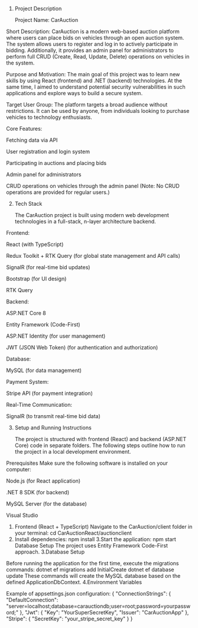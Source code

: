 1. Project Description

   Project Name: CarAuction

Short Description:
CarAuction is a modern web-based auction platform where users can place bids on vehicles through an open auction system. The system allows users to register and log in to actively participate in bidding. Additionally, it provides an admin panel for administrators to perform full CRUD (Create, Read, Update, Delete) operations on vehicles in the system.

Purpose and Motivation:
The main goal of this project was to learn new skills by using React (frontend) and .NET (backend) technologies. At the same time, I aimed to understand potential security vulnerabilities in such applications and explore ways to build a secure system.

Target User Group:
The platform targets a broad audience without restrictions. It can be used by anyone, from individuals looking to purchase vehicles to technology enthusiasts.

Core Features:

Fetching data via API

User registration and login system

Participating in auctions and placing bids

Admin panel for administrators

CRUD operations on vehicles through the admin panel
(Note: No CRUD operations are provided for regular users.)

2. Tech Stack

   The CarAuction project is built using modern web development technologies in a full-stack, n-layer architecture backend.

Frontend:

React (with TypeScript)

Redux Toolkit + RTK Query (for global state management and API calls)

SignalR (for real-time bid updates)

Bootstrap (for UI design)

RTK Query

Backend:

ASP.NET Core 8

Entity Framework (Code-First)

ASP.NET Identity (for user management)

JWT (JSON Web Token) (for authentication and authorization)

Database:

MySQL (for data management)

Payment System:

Stripe API (for payment integration)

Real-Time Communication:

SignalR (to transmit real-time bid data)

3. Setup and Running Instructions

   The project is structured with frontend (React) and backend (ASP.NET Core) code in separate folders. The following steps outline how to run the project in a local development environment.

Prerequisites
Make sure the following software is installed on your computer:

Node.js (for React application)

.NET 8 SDK (for backend)

MySQL Server (for the database)

Visual Studio

1. Frontend (React + TypeScript)
   Navigate to the CarAuction/client folder in your terminal:
   cd CarAuctionReact/auctionclient
2. Install dependencies:
   npm install
   3.Start the application:
   npm start
   Database Setup
   The project uses Entity Framework Code-First approach.
   3.Database Setup

Before running the application for the first time, execute the migrations commands:
dotnet ef migrations add InitialCreate
dotnet ef database update
These commands will create the MySQL database based on the defined ApplicationDbContext.
4.Environment Variables

Example of appsettings.json configuration:
{
"ConnectionStrings": {
"DefaultConnection": "server=localhost;database=carauctiondb;user=root;password=yourpassword;"
},
"Jwt": {
"Key": "YourSuperSecretKey",
"Issuer": "CarAuctionApp"
},
"Stripe": {
"SecretKey": "your_stripe_secret_key"
}
}
